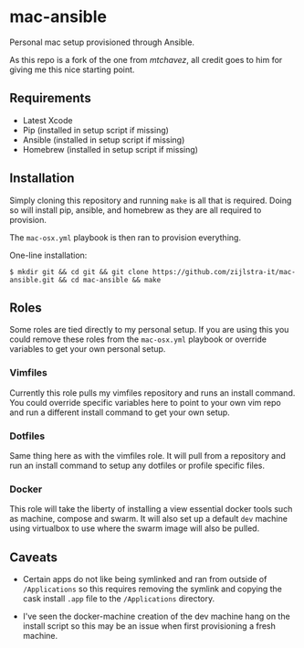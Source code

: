 # mac-ansible

Personal mac setup provisioned through Ansible.

As this repo is a fork of the one from *mtchavez*, all credit goes to him for giving me this nice starting point.

## Requirements

* Latest Xcode
* Pip (installed in setup script if missing)
* Ansible (installed in setup script if missing)
* Homebrew (installed in setup script if missing)

## Installation

Simply cloning this repository and running `make` is all that is required.
Doing so will install pip, ansible, and homebrew as they are all required
to provision.

The `mac-osx.yml` playbook is then ran to provision everything.

One-line installation:
```
$ mkdir git && cd git && git clone https://github.com/zijlstra-it/mac-ansible.git && cd mac-ansible && make
```

## Roles

Some roles are tied directly to my personal setup. If you are using this you could
remove these roles from the `mac-osx.yml` playbook or override variables to get
your own personal setup.

### Vimfiles

Currently this role pulls my vimfiles repository and runs an install command. You
could override specific variables here to point to your own vim repo and run a
different install command to get your own setup.

### Dotfiles

Same thing here as with the vimfiles role. It will pull from a repository and run
an install command to setup any dotfiles or profile specific files.

### Docker

This role will take the liberty of installing a view essential docker tools such
as machine, compose and swarm. It will also set up a default `dev` machine using
virtualbox to use where the swarm image will also be pulled.

## Caveats

* Certain apps do not like being symlinked and ran from outside of `/Applications`
  so this requires removing the symlink and copying the cask install `.app` file
  to the `/Applications` directory.

* I've seen the docker-machine creation of the dev machine hang on the install script
  so this may be an issue when first provisioning a fresh machine.
